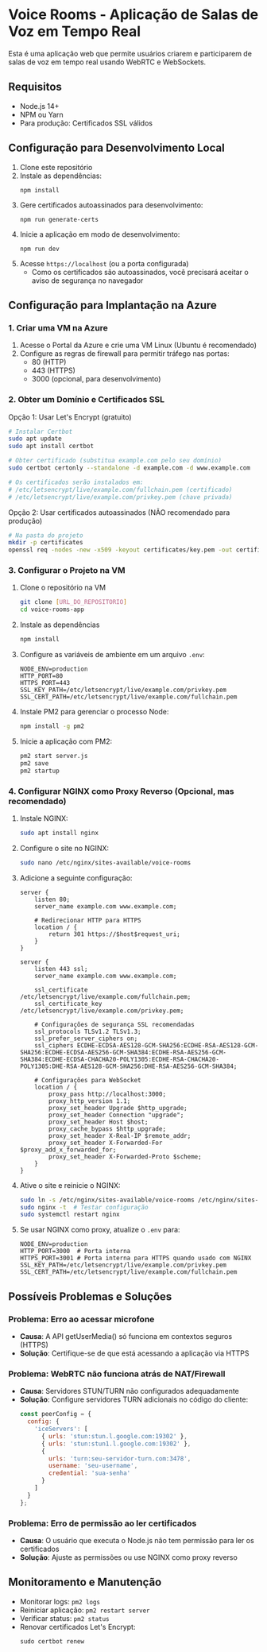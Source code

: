 # Voice Rooms - Aplicação de Salas de Voz em Tempo Real

Esta é uma aplicação web que permite usuários criarem e participarem de salas de voz em tempo real usando WebRTC e WebSockets.

## Requisitos

- Node.js 14+ 
- NPM ou Yarn
- Para produção: Certificados SSL válidos

## Configuração para Desenvolvimento Local

1. Clone este repositório
2. Instale as dependências:
   ```
   npm install
   ```
3. Gere certificados autoassinados para desenvolvimento:
   ```
   npm run generate-certs
   ```
4. Inicie a aplicação em modo de desenvolvimento:
   ```
   npm run dev
   ```
5. Acesse `https://localhost` (ou a porta configurada)
   - Como os certificados são autoassinados, você precisará aceitar o aviso de segurança no navegador

## Configuração para Implantação na Azure

### 1. Criar uma VM na Azure

1. Acesse o Portal da Azure e crie uma VM Linux (Ubuntu é recomendado)
2. Configure as regras de firewall para permitir tráfego nas portas:
   - 80 (HTTP)
   - 443 (HTTPS)
   - 3000 (opcional, para desenvolvimento)

### 2. Obter um Domínio e Certificados SSL

Opção 1: Usar Let's Encrypt (gratuito)
```bash
# Instalar Certbot
sudo apt update
sudo apt install certbot

# Obter certificado (substitua example.com pelo seu domínio)
sudo certbot certonly --standalone -d example.com -d www.example.com

# Os certificados serão instalados em:
# /etc/letsencrypt/live/example.com/fullchain.pem (certificado)
# /etc/letsencrypt/live/example.com/privkey.pem (chave privada)
```

Opção 2: Usar certificados autoassinados (NÃO recomendado para produção)
```bash
# Na pasta do projeto
mkdir -p certificates
openssl req -nodes -new -x509 -keyout certificates/key.pem -out certificates/cert.pem -days 365
```

### 3. Configurar o Projeto na VM

1. Clone o repositório na VM
   ```bash
   git clone [URL_DO_REPOSITORIO]
   cd voice-rooms-app
   ```

2. Instale as dependências
   ```bash
   npm install
   ```

3. Configure as variáveis de ambiente em um arquivo `.env`:
   ```
   NODE_ENV=production
   HTTP_PORT=80
   HTTPS_PORT=443
   SSL_KEY_PATH=/etc/letsencrypt/live/example.com/privkey.pem
   SSL_CERT_PATH=/etc/letsencrypt/live/example.com/fullchain.pem
   ```

4. Instale PM2 para gerenciar o processo Node:
   ```bash
   npm install -g pm2
   ```

5. Inicie a aplicação com PM2:
   ```bash
   pm2 start server.js
   pm2 save
   pm2 startup
   ```

### 4. Configurar NGINX como Proxy Reverso (Opcional, mas recomendado)

1. Instale NGINX:
   ```bash
   sudo apt install nginx
   ```

2. Configure o site no NGINX:
   ```bash
   sudo nano /etc/nginx/sites-available/voice-rooms
   ```

3. Adicione a seguinte configuração:
   ```nginx
   server {
       listen 80;
       server_name example.com www.example.com;
       
       # Redirecionar HTTP para HTTPS
       location / {
           return 301 https://$host$request_uri;
       }
   }

   server {
       listen 443 ssl;
       server_name example.com www.example.com;

       ssl_certificate /etc/letsencrypt/live/example.com/fullchain.pem;
       ssl_certificate_key /etc/letsencrypt/live/example.com/privkey.pem;
       
       # Configurações de segurança SSL recomendadas
       ssl_protocols TLSv1.2 TLSv1.3;
       ssl_prefer_server_ciphers on;
       ssl_ciphers ECDHE-ECDSA-AES128-GCM-SHA256:ECDHE-RSA-AES128-GCM-SHA256:ECDHE-ECDSA-AES256-GCM-SHA384:ECDHE-RSA-AES256-GCM-SHA384:ECDHE-ECDSA-CHACHA20-POLY1305:ECDHE-RSA-CHACHA20-POLY1305:DHE-RSA-AES128-GCM-SHA256:DHE-RSA-AES256-GCM-SHA384;
       
       # Configurações para WebSocket
       location / {
           proxy_pass http://localhost:3000;
           proxy_http_version 1.1;
           proxy_set_header Upgrade $http_upgrade;
           proxy_set_header Connection "upgrade";
           proxy_set_header Host $host;
           proxy_cache_bypass $http_upgrade;
           proxy_set_header X-Real-IP $remote_addr;
           proxy_set_header X-Forwarded-For $proxy_add_x_forwarded_for;
           proxy_set_header X-Forwarded-Proto $scheme;
       }
   }
   ```

4. Ative o site e reinicie o NGINX:
   ```bash
   sudo ln -s /etc/nginx/sites-available/voice-rooms /etc/nginx/sites-enabled/
   sudo nginx -t  # Testar configuração
   sudo systemctl restart nginx
   ```

5. Se usar NGINX como proxy, atualize o `.env` para:
   ```
   NODE_ENV=production
   HTTP_PORT=3000  # Porta interna
   HTTPS_PORT=3001 # Porta interna para HTTPS quando usado com NGINX
   SSL_KEY_PATH=/etc/letsencrypt/live/example.com/privkey.pem
   SSL_CERT_PATH=/etc/letsencrypt/live/example.com/fullchain.pem
   ```

## Possíveis Problemas e Soluções

### Problema: Erro ao acessar microfone

- **Causa**: A API getUserMedia() só funciona em contextos seguros (HTTPS)
- **Solução**: Certifique-se de que está acessando a aplicação via HTTPS

### Problema: WebRTC não funciona atrás de NAT/Firewall

- **Causa**: Servidores STUN/TURN não configurados adequadamente
- **Solução**: Configure servidores TURN adicionais no código do cliente:
  ```javascript
  const peerConfig = {
    config: {
      'iceServers': [
        { urls: 'stun:stun.l.google.com:19302' },
        { urls: 'stun:stun1.l.google.com:19302' },
        { 
          urls: 'turn:seu-servidor-turn.com:3478',
          username: 'seu-username',
          credential: 'sua-senha'
        }
      ]
    }
  };
  ```

### Problema: Erro de permissão ao ler certificados

- **Causa**: O usuário que executa o Node.js não tem permissão para ler os certificados 
- **Solução**: Ajuste as permissões ou use NGINX como proxy reverso

## Monitoramento e Manutenção

- Monitorar logs: `pm2 logs`
- Reiniciar aplicação: `pm2 restart server`
- Verificar status: `pm2 status`
- Renovar certificados Let's Encrypt: 
  ```
  sudo certbot renew
  ```